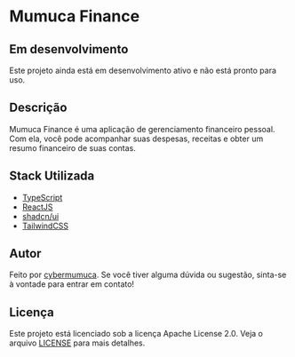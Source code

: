 # Mumuca Finance

## Em desenvolvimento
Este projeto ainda está em desenvolvimento ativo e não está pronto para uso.

## Descrição
Mumuca Finance é uma aplicação de gerenciamento financeiro pessoal. Com ela, você pode acompanhar suas despesas, receitas e obter um resumo financeiro de suas contas.

## Stack Utilizada
- [TypeScript](https://www.typescriptlang.org/)
- [ReactJS](https://react.dev/)
- [shadcn/ui](https://ui.shadcn.com/)
- [TailwindCSS](https://tailwindcss.com/)

## Autor
Feito por [cybermumuca](https://github.com/cybermumuca). Se você tiver alguma dúvida ou sugestão, sinta-se à vontade para entrar em contato!

## Licença
Este projeto está licenciado sob a licença Apache License 2.0. Veja o arquivo [LICENSE](./LICENSE) para mais detalhes.

